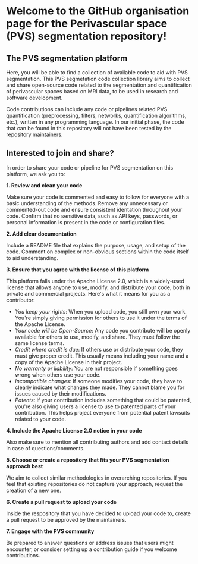 # Welcome to the GitHub organisation page for the Perivascular space (PVS) segmentation repository!

## The PVS segmentation platform
Here, you will be able to find a collection of available code to aid with PVS segmentation. This PVS segmetation code collection library aims to collect and share open-source code related to the segmentation and quantification of perivascular spaces based on MRI data, to be used in research and software development.

Code contributions can include any code or pipelines related PVS quantification (preprocessing, filters, networks, quantification algorithms, etc.), written in any programming language. In our initial phase, the code that can be found in this repository will not have been tested by the repository maintainers.

## Interested to join and share?
In order to share your code or pipeline for PVS segmentation on this platform, we ask you to:

**1. Review and clean your code**

Make sure your code is commented and easy to follow for everyone with a basic understanding of the methods. Remove any unnecessary or commented-out code and ensure consistent identation throughout your code. Confirm that no sensitive data, such as API keys, passwords, or personal information is present in the code or configuration files. 

**2. Add clear documentation**

Include a README file that explains the purpose, usage, and setup of the code. Comment on complex or non-obvious sections within the code itself to aid understanding.

**3. Ensure that you agree with the license of this platform**

This platform falls under the Apache License 2.0, which is a widely-used license that allows anyone to use, modify, and distribute your code, both in private and commercial projects. Here's what it means for you as a contributor:
+ *You keep your rights*: When you upload code, you still own your work. You're simply giving permission for others to use it under the terms of the Apache License.
+ *Your code will be Open-Source*: Any code you contribute will be openly available for others to use, modify, and share. They must follow the same license terms.
+ *Credit where credit is due*: If others use or distribute your code, they must give proper credit. This usually means including your name and a copy of the Apache License in their project.
+ *No warranty or liability*: You are not responsible if something goes wrong when others use your code.
+ *Incompatible changes*: If someone modifies your code, they have to clearly indicate what changes they made. They cannot blame you for issues caused by their modifications.
+ *Patents*: If your contribution includes something that could be patented, you're also giving users a license to use to patented parts of your contribution. This helps project everyone from potential patent lawsuits related to your code.

**4. Include the Apache License 2.0 notice in your code**

Also make sure to mention all contributing authors and add contact details in case of questions/comments. 

**5. Choose or create a repository that fits your PVS segmentation approach best**

We aim to collect similar methodologies in overarching repositories. If you feel that existing repositories do not capture your approach, request the creation of a new one.

**6. Create a pull request to upload your code**

Inside the respository that you have decided to upload your code to, create a pull request to be approved by the maintainers. 

**7. Engage with the PVS community**

Be prepared to answer questions or address issues that users might encounter, or consider setting up a contribution guide if you welcome contributions.
